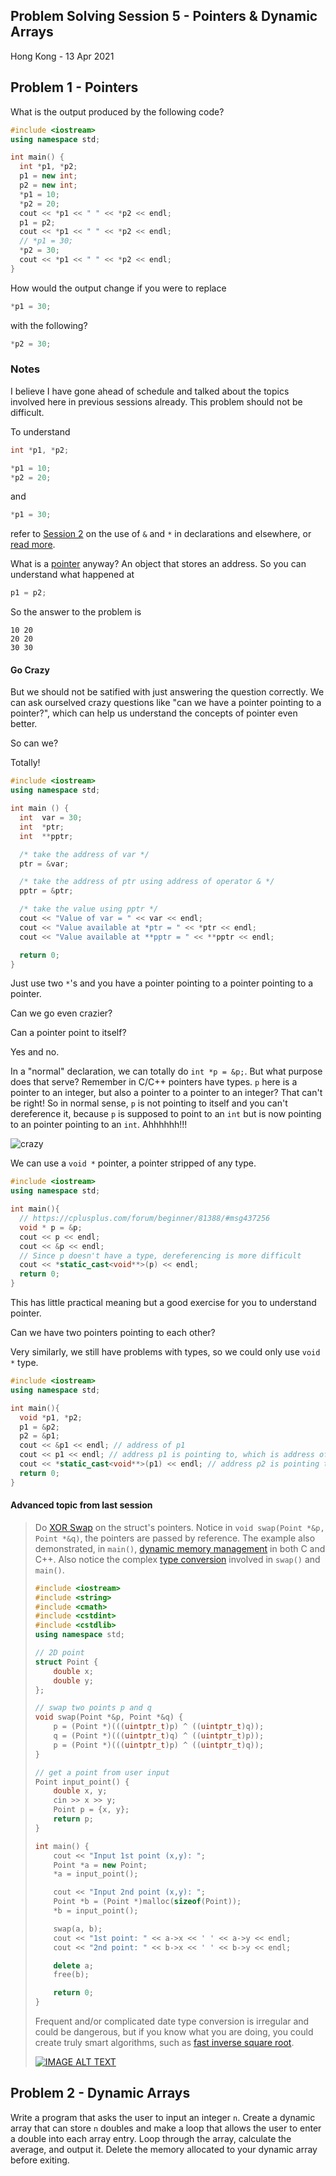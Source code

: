 ## Problem Solving Session 5 - Pointers & Dynamic Arrays

Hong Kong - 13 Apr 2021

## Problem 1 - Pointers

What is the output produced by the following code?

```cpp
#include <iostream>
using namespace std;

int main() {
  int *p1, *p2; 
  p1 = new int; 
  p2 = new int; 
  *p1 = 10; 
  *p2 = 20; 
  cout << *p1 << " " << *p2 << endl; 
  p1 = p2; 
  cout << *p1 << " " << *p2 << endl; 
  // *p1 = 30; 
  *p2 = 30;
  cout << *p1 << " " << *p2 << endl;
}
```

How would the output change if you were to replace
```cpp
*p1 = 30; 
```
with the following?
```cpp
*p2 = 30;
```

### Notes

I believe I have gone ahead of schedule and talked about the topics involved here in previous sessions already. This problem should not be difficult.

To understand
```cpp
int *p1, *p2; 
```
```cpp
*p1 = 10; 
*p2 = 20; 
```
and
```cpp
*p1 = 30; 
```
refer to [Session 2](M5.md) on the use of `&` and `*` in declarations and elsewhere, or [read more](https://www3.ntu.edu.sg/home/ehchua/programming/cpp/cp4_PointerReference.html).

What is a [pointer](https://en.wikipedia.org/wiki/Pointer_(computer_programming)) anyway? An object that stores an address. So you can understand what happened at
```cpp
p1 = p2; 
```

So the answer to the problem is
```
10 20
20 20
30 30
```

#### Go Crazy

But we should not be satified with just answering the question correctly. We can ask ourselved crazy questions like "can we have a pointer pointing to a pointer?", which can help us understand the concepts of pointer even better. 

So can we?

Totally!

```cpp
#include <iostream>
using namespace std;

int main () {
  int  var = 30;
  int  *ptr;
  int  **pptr;

  /* take the address of var */
  ptr = &var;

  /* take the address of ptr using address of operator & */
  pptr = &ptr;

  /* take the value using pptr */
  cout << "Value of var = " << var << endl;
  cout << "Value available at *ptr = " << *ptr << endl;
  cout << "Value available at **pptr = " << **pptr << endl;

  return 0;
}
```

Just use two `*`'s and you have a pointer pointing to a pointer pointing to a pointer.

Can we go even crazier?

Can a pointer point to itself?

Yes and no. 

In a "normal" declaration, we can totally do `int *p = &p;`. But what purpose does that serve? Remember in C/C++ pointers have types. `p` here is a pointer to an integer, but also a pointer to a pointer to an integer? That can't be right! So in normal sense, `p` is not pointing to itself and you can't dereference it, because `p` is supposed to point to an `int` but is now pointing to an pointer pointing to an `int`. Ahhhhhh!!!

![crazy](src/crazy.gif)

We can use a `void *` pointer, a pointer stripped of any type.
```cpp
#include <iostream>
using namespace std;

int main(){
  // https://cplusplus.com/forum/beginner/81388/#msg437256
  void * p = &p;
  cout << p << endl;
  cout << &p << endl;
  // Since p doesn't have a type, dereferencing is more difficult
  cout << *static_cast<void**>(p) << endl; 
  return 0;
}
```

This has little practical meaning but a good exercise for you to understand pointer. 

Can we have two pointers pointing to each other?

Very similarly, we still have problems with types, so we could only use `void *` type.
```cpp
#include <iostream>
using namespace std;

int main(){
  void *p1, *p2;
  p1 = &p2;
  p2 = &p1;
  cout << &p1 << endl; // address of p1
  cout << p1 << endl; // address p1 is pointing to, which is address of p2
  cout << *static_cast<void**>(p1) << endl; // address p2 is pointing to, which is address of p1
  return 0;
}
```

#### Advanced topic from last session
<blockquote>
Do <a href="https://en.wikipedia.org/wiki/XOR_swap_algorithm">XOR Swap</a> on the struct's pointers. Notice in <code>void swap(Point *&p, Point *&q)</code>, the pointers are passed by reference. The example also demonstrated, in <code>main()</code>, <a href="https://www.geeksforgeeks.org/new-vs-malloc-and-free-vs-delete-in-c/">dynamic memory management</a> in both C and C++. Also notice the complex <a href="https://en.wikipedia.org/wiki/Type_conversion">type conversion</a> involved in <code>swap()</code> and <code>main()</code>. 

```cpp
#include <iostream>
#include <string>
#include <cmath>
#include <cstdint>
#include <cstdlib>
using namespace std;

// 2D point
struct Point {
    double x;
    double y;
};

// swap two points p and q
void swap(Point *&p, Point *&q) {
    p = (Point *)(((uintptr_t)p) ^ ((uintptr_t)q));
    q = (Point *)(((uintptr_t)q) ^ ((uintptr_t)p));
    p = (Point *)(((uintptr_t)p) ^ ((uintptr_t)q));
}

// get a point from user input
Point input_point() {
    double x, y;
    cin >> x >> y;
    Point p = {x, y};
    return p;
}

int main() {
    cout << "Input 1st point (x,y): ";
    Point *a = new Point;
    *a = input_point();

    cout << "Input 2nd point (x,y): ";
    Point *b = (Point *)malloc(sizeof(Point));
    *b = input_point();

    swap(a, b);
    cout << "1st point: " << a->x << ' ' << a->y << endl;
    cout << "2nd point: " << b->x << ' ' << b->y << endl;

    delete a;
    free(b);

    return 0;
}
```

Frequent and/or complicated date type conversion is irregular and could be dangerous, but if you know what you are doing, you could create truly smart algorithms, such as [fast inverse square root](https://en.wikipedia.org/wiki/Fast_inverse_square_root). 

[![IMAGE ALT TEXT](http://img.youtube.com/vi/p8u_k2LIZyo/0.jpg)](http://www.youtube.com/watch?v=p8u_k2LIZyo "Fast Inverse Square Root — A Quake III Algorithm")
</blockquote>

## Problem 2 - Dynamic Arrays

Write a program that asks the user to input an integer `n`. Create a dynamic array that can store `n` doubles and make a loop that allows the user to enter a double into each array entry. Loop through the array, calculate the average, and output it. Delete the memory allocated to your dynamic array before exiting.
